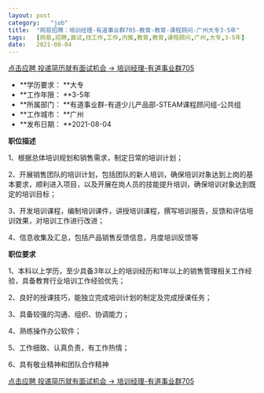 ```yaml
---
layout:	post
category:	"job"
title:	"网易招聘：培训经理-有道事业群705-教育-教育-课程顾问-广州大专3-5年"
tags:	[网易,招聘,面试,找工作,工作,内推,教育,教育,课程顾问,广州,大专,3-5年]
date:	2021-08-04
---
```


[点击应聘 投递简历就有面试机会 ->  培训经理-有道事业群705](http://mobile.bole.netease.com/bole/boleDetail?id=34038&employeeId=346f03c3cda5f04c&key=all)



- **学历要求： **大专
- **工作年限： **3-5年
- **所属部门： **有道事业群-有道少儿产品部-STEAM课程顾问组-公共组
- **工作城市： **广州
- **发布日期： **2021-08-04



**职位描述**

1、根据总体培训规划和销售需求，制定日常的培训计划；

2、开展销售团队的培训计划，包括团队的新人培训，确保培训对象达到上岗的基本要求，顺利进入项目，以及开展在岗人员的技能提升培训，确保培训对象达到既定的培训目标；

3、开发培训课程，编制培训课件，讲授培训课程，撰写培训报告，反馈和评估培训效果，对培训工作进行改进；

4、信息收集及汇总，包括产品销售反馈信息，月度培训反馈等





**职位要求**

1、本科以上学历，至少具备3年以上的培训经历和1年以上的销售管理相关工作经验，具备教育行业培训工作经验优先；

2、良好的授课技巧，能独立完成培训计划的制定及完成授课任务；

3、具备较强的沟通、组织、协调能力；

4、熟练操作办公软件；

5、工作细致、认真负责，有工作热情；

6、具有敬业精神和团队合作精神



[点击应聘 投递简历就有面试机会 ->  培训经理-有道事业群705](http://mobile.bole.netease.com/bole/boleDetail?id=34038&employeeId=346f03c3cda5f04c&key=all)